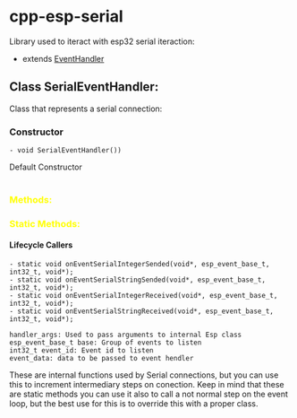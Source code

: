 # cpp-esp-serial

Library used to iteract with esp32 serial iteraction:

- extends [EventHandler](https://github.com/MAPL-UFU/cpp-esp-e-handler)

## **Class SerialEventHandler:**

Class that represents a serial connection: 

### Constructor   
   
    - void SerialEventHandler())

Default Constructor
<br>
<br>



### <font color="yellow">Methods:</font>


### <font color="yellow">Static Methods:</font>

#### Lifecycle Callers 
    - static void onEventSerialIntegerSended(void*, esp_event_base_t, int32_t, void*);
    - static void onEventSerialStringSended(void*, esp_event_base_t, int32_t, void*);
    - static void onEventSerialIntegerReceived(void*, esp_event_base_t, int32_t, void*);
    - static void onEventSerialStringReceived(void*, esp_event_base_t, int32_t, void*);
   
    handler_args: Used to pass arguments to internal Esp class
    esp_event_base_t base: Group of events to listen
    int32_t event_id: Event id to listen
    event_data: data to be passed to event hendler

These are internal functions used by Serial connections, but you can use this to increment intermediary steps 
on conection. Keep in mind that these are static methods you can use it also to call a not normal step on the event
 loop, but the best use for this is to override this with a proper class.

<br>
<br>
